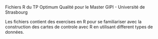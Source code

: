 Fichiers R du TP Optimum Qualité pour le Master GIPI - Université de Strasbourg

Les fichiers contient des exercises en R pour se familiariser avec la construction des cartes de controle avec R en utilisant different types de données.
